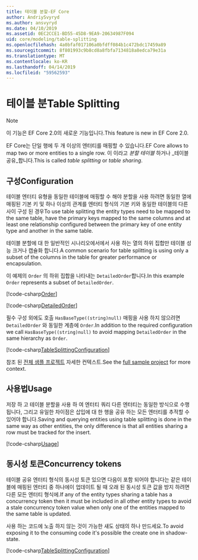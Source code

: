 ```yaml
---
title: 테이블 분할-EF Core
author: AndriySvyryd
ms.author: ansvyryd
ms.date: 04/10/2019
ms.assetid: 0EC2CCE1-BD55-45D8-9EA9-20634987F094
uid: core/modeling/table-splitting
ms.openlocfilehash: 4a0bfaf017106a0bfdff084b1c472bdc17459a89
ms.sourcegitcommit: 8f801993c9b8cd8a8fbfa7134818a8edca79e31a
ms.translationtype: MT
ms.contentlocale: ko-KR
ms.lasthandoff: 04/14/2019
ms.locfileid: "59562593"
---
```

# <a name="table-splitting"></a><span data-ttu-id="0d0e2-102">테이블 분</span><span class="sxs-lookup"><span data-stu-id="0d0e2-102">Table Splitting</span></span>

>[!NOTE]
> <span data-ttu-id="0d0e2-103">이 기능은 EF Core 2.0의 새로운 기능입니다.</span><span class="sxs-lookup"><span data-stu-id="0d0e2-103">This feature is new in EF Core 2.0.</span></span>

<span data-ttu-id="0d0e2-104">EF Core는 단일 행에 두 개 이상의 엔터티를 매핑할 수 있습니다.</span><span class="sxs-lookup"><span data-stu-id="0d0e2-104">EF Core allows to map two or more entities to a single row.</span></span> <span data-ttu-id="0d0e2-105">이 이라고 _분할 테이블_ 하거나 _테이블 공유_합니다.</span><span class="sxs-lookup"><span data-stu-id="0d0e2-105">This is called _table splitting_ or _table sharing_.</span></span>

## <a name="configuration"></a><span data-ttu-id="0d0e2-106">구성</span><span class="sxs-lookup"><span data-stu-id="0d0e2-106">Configuration</span></span>

<span data-ttu-id="0d0e2-107">테이블 엔터티 유형을 동일한 테이블에 매핑할 수 해야 분할을 사용 하려면 동일한 열에 매핑된 기본 키 및 하나 이상의 관계를 엔터티 형식의 기본 키와 동일한 테이블의 다른 사이 구성 된 경우</span><span class="sxs-lookup"><span data-stu-id="0d0e2-107">To use table splitting the entity types need to be mapped to the same table, have the primary keys mapped to the same columns and at least one relationship configured between the primary key of one entity type and another in the same table.</span></span>

<span data-ttu-id="0d0e2-108">테이블 분할에 대 한 일반적인 시나리오에서에서 사용 하는 열의 하위 집합만 테이블 성능 크거나 캡슐화 합니다.</span><span class="sxs-lookup"><span data-stu-id="0d0e2-108">A common scenario for table splitting is using only a subset of the columns in the table for greater performance or encapsulation.</span></span>

<span data-ttu-id="0d0e2-109">이 예제의 `Order` 의 하위 집합을 나타내는 `DetailedOrder`합니다.</span><span class="sxs-lookup"><span data-stu-id="0d0e2-109">In this example `Order` represents a subset of `DetailedOrder`.</span></span>

[!code-csharp[Order](../../../samples/core/Modeling/TableSplitting/Order.cs?name=Order)]

[!code-csharp[DetailedOrder](../../../samples/core/Modeling/TableSplitting/DetailedOrder.cs?name=DetailedOrder)]

<span data-ttu-id="0d0e2-110">필수 구성 외에도 호출 `HasBaseType((string)null)` 매핑을 사용 하지 않으려면 `DetailedOrder` 와 동일한 계층에 `Order`.</span><span class="sxs-lookup"><span data-stu-id="0d0e2-110">In addition to the required configuration we call `HasBaseType((string)null)` to avoid mapping `DetailedOrder` in the same hierarchy as `Order`.</span></span>

[!code-csharp[TableSplittingConfiguration](../../../samples/core/Modeling/TableSplitting/TableSplittingContext.cs?name=TableSplitting&highlight=3)]

<span data-ttu-id="0d0e2-111">참조 된 [전체 샘플 프로젝트](https://github.com/aspnet/EntityFramework.Docs/tree/master/samples/core/Modeling/TableSplitting) 자세한 컨텍스트.</span><span class="sxs-lookup"><span data-stu-id="0d0e2-111">See the [full sample project](https://github.com/aspnet/EntityFramework.Docs/tree/master/samples/core/Modeling/TableSplitting) for more context.</span></span>

## <a name="usage"></a><span data-ttu-id="0d0e2-112">사용법</span><span class="sxs-lookup"><span data-stu-id="0d0e2-112">Usage</span></span>

<span data-ttu-id="0d0e2-113">저장 하 고 테이블 분할을 사용 하 여 엔터티 쿼리 다른 엔터티는 동일한 방식으로 수행 됩니다, 그리고 유일한 차이점은 삽입에 대 한 행을 공유 하는 모든 엔터티를 추적할 수 있어야 합니다.</span><span class="sxs-lookup"><span data-stu-id="0d0e2-113">Saving and querying entities using table splitting is done in the same way as other entities, the only difference is that all entities sharing a row must be tracked for the insert.</span></span>

[!code-csharp[Usage](../../../samples/core/Modeling/TableSplitting/Program.cs?name=Usage)]

## <a name="concurrency-tokens"></a><span data-ttu-id="0d0e2-114">동시성 토큰</span><span class="sxs-lookup"><span data-stu-id="0d0e2-114">Concurrency tokens</span></span>

<span data-ttu-id="0d0e2-115">테이블 공유 엔터티 형식의 동시성 토큰 있으면 다음이 포함 되어야 합니다는 같은 테이블에 매핑된 엔터티 중 하나에이 업데이트 될 때 오래 된 동시성 토큰 값을 방지 하려면 다른 모든 엔터티 형식에.</span><span class="sxs-lookup"><span data-stu-id="0d0e2-115">If any of the entity types sharing a table has a concurrency token then it must be included in all other entity types to avoid a stale concurrency token value when only one of the entities mapped to the same table is updated.</span></span>

<span data-ttu-id="0d0e2-116">사용 하는 코드에 노출 하지 않는 것이 가능한 섀도 상태의 하나 만드세요.</span><span class="sxs-lookup"><span data-stu-id="0d0e2-116">To avoid exposing it to the consuming code it's possible the create one in shadow-state.</span></span>

[!code-csharp[TableSplittingConfiguration](../../../samples/core/Modeling/TableSplitting/TableSplittingContext.cs?name=ConcurrencyToken&highlight=2)]